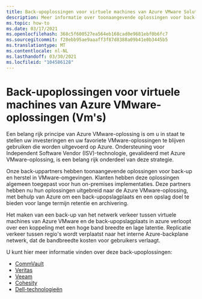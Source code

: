 ```yaml
---
title: Back-upoplossingen voor virtuele machines van Azure VMware Solution
description: Meer informatie over toonaangevende oplossingen voor back-up en herstel voor uw virtuele machines met Azure VMware-oplossingen.
ms.topic: how-to
ms.date: 03/17/2021
ms.openlocfilehash: 368c5f600527ea564eb168cad0e9681ebf0b6fc7
ms.sourcegitcommit: f28ebb95ae9aaaff3f87d8388a09b41e0b3445b5
ms.translationtype: MT
ms.contentlocale: nl-NL
ms.lasthandoff: 03/30/2021
ms.locfileid: "104586128"
---
```

# <a name="backup-solutions-for-azure-vmware-solution-virtual-machines-vms"></a>Back-upoplossingen voor virtuele machines van Azure VMware-oplossingen (Vm's)

Een belang rijk principe van Azure VMware-oplossing is om u in staat te stellen uw investeringen en uw favoriete VMware-oplossingen te blijven gebruiken die worden uitgevoerd op Azure. Ondersteuning voor Independent Software Vendor (ISV)-technologie, gevalideerd met Azure VMware-oplossing, is een belang rijk onderdeel van deze strategie. 

Onze back-uppartners hebben toonaangevende oplossingen voor back-up en herstel in VMware-omgevingen. Klanten hebben deze oplossingen algemeen toegepast voor hun on-premises implementaties. Deze partners hebben nu hun oplossingen uitgebreid naar de Azure VMware-oplossing, met behulp van Azure om een back-upopslagplaats en een opslag doel te bieden voor lange termijn retentie en archivering.

Het maken van een back-up van het netwerk verkeer tussen virtuele machines van Azure VMware en de back-upopslagplaats in azure verloopt over een koppeling met een hoge band breedte en lage latentie. Replicatie verkeer tussen regio's wordt verplaatst naar het interne Azure-backplane netwerk, dat de bandbreedte kosten voor gebruikers verlaagt.

U kunt hier meer informatie vinden over deze back-upoplossingen:
- [CommVault](https://documentation.commvault.com/11.21/essential/128997_support_for_azure_vmware_solution.html)
- [Veritas](https://vrt.as/nb4avs)
- [Veeam](https://www.veeam.com/kb4012)
- [Cohesity](https://www.cohesity.com/resource-assets/solution-brief/Cohesity-Azure-Solution-Brief.pdf)
- [Dell-technologieën](https://www.delltechnologies.com/resources/en-us/asset/briefs-handouts/solutions/dell-emc-data-protection-for-avs.pdf)
